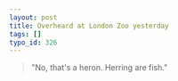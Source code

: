 ```yaml
---
layout: post
title: Overheard at London Zoo yesterday
tags: []
typo_id: 326
---
```

> "No, that's a heron. Herring are fish."
